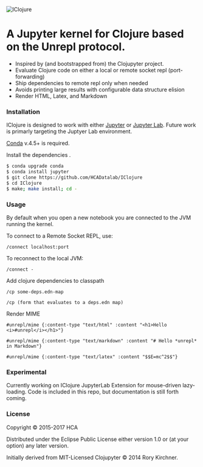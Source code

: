 ![IClojure](https://i.imgur.com/PkyAoD7.png)
# A Jupyter kernel for Clojure based on the Unrepl protocol.
  - Inspired by (and bootstrapped from) the Clojupyter project.
  - Evaluate Clojure code on either a local or remote socket repl (port-forwarding)
  - Ship dependencies to remote repl only when needed
  - Avoids printing large results with configurable data structure elision
  - Render HTML, Latex, and Markdown

### Installation

IClojure is designed to work with either [Jupyter](https://github.com/jupyter/notebook) or [Jupyter Lab](https://github.com/jupyterlab/jupyterlab).  Future work is primarly targeting the Juptyer Lab environment.

[Conda](https://conda.io/docs/user-guide/install/index.html) v.4.5+ is required.

Install the dependencies .

```sh
$ conda upgrade conda
$ conda install jupyter
$ git clone https://github.com/HCADatalab/IClojure
$ cd IClojure
$ make; make install; cd -
```
### Usage
By default when you open a new notebook you are connected to the JVM running the kernel.

To connect to a Remote Socket REPL, use:
```Connect to a Remote Socket REPL
/connect localhost:port
```

To reconnect to the local JVM:
```Connect to Local JVM
/connect -
```

Add clojure dependencies to classpath
```
/cp some-deps.edn-map
```
```
/cp (form that evaluates to a deps.edn map)
```

Render MIME
```
#unrepl/mime {:content-type "text/html" :content "<h1>Hello <i>#unrepl</i></h1>"}
```
```
#unrepl/mime {:content-type "text/markdown" :content "# Hello *unrepl* in Markdown"}
```
```
#unrepl/mime {:content-type "text/latex" :content "$$E=mc^2$$"}
```


### Experimental
Currently working on IClojure JupyterLab Extension for mouse-driven lazy-loading.  Code is included in this repo, but documentation is still forth coming.

### License

Copyright © 2015-2017 HCA

Distributed under the Eclipse Public License either version 1.0 or (at your option) any later version.

Initially derived from MIT-Licensed Clojupyter © 2014 Rory Kirchner. 
